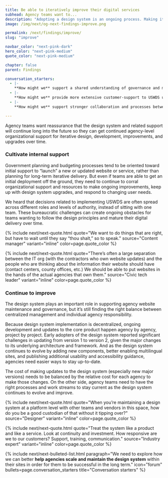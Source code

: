 ```yaml
---
title: Be able to iteratively improve their digital services
subhead: Agency teams want to...
description: "Adopting a design system is an ongoing process. Making iterative improvements and upgrades over time requires continued resources and support."
image: /img/next/og-next-findings-improve.png

permalink: /next/findings/improve/
slug: "improve"

navbar_color: "next-pink-dark"
hero_color: "next-pink-medium"
quote_color: "next-pink-medium"

chapter: false
parent: Findings

conversation_starters:
  - |-
    **How might we** support a shared understanding of governance and maintenance?
  - |-
    **How might we** provide more extensive customer-support to USWDS users?
  - |-
    **How might we** support stronger collaboration and processes between roles involved in website maintenance?

---
```


<section class="next-section">
  <div class="grid-container">
    <div class="grid-row">
      <div class="grid-col-12 tablet:grid-col-8 tablet:margin-x-auto desktop:margin-x-0 next-section-prose" markdown="1">

Agency teams want reassurance that the design system and related support will continue long into the future so they can get continued agency-level organizational support for iterative design, development, improvements, and upgrades over time.

### Cultivate internal support

Government planning and budgeting processes tend to be oriented toward initial support to “launch” a new or updated website or service, rather than planning for long-term iterative delivery. But even if teams are able to get an initial deployment off the ground, they need to continue to corral organizational support and resources to make ongoing improvements, keep up with design system upgrades, and respond to changing user needs.

We heard that decisions related to implementing USWDS are often spread across different roles and levels of authority, instead of sitting with one team. These bureaucratic challenges can create ongoing obstacles for teams wanting to follow the design principles and mature their digital delivery over time.


{% include next/next-quote.html quote="We want to do things that are right, but have to wait until they say “thou shalt,” so to speak." source="Content manager" variant="inline" color=page.quote_color %}

{% include next/next-quote.html quote="There’s often a large separation between the IT org (with the contractors who own website updates) and the people who
are thinking about the information their website should have (contact centers, county offices, etc.) We should be able to put websites in the hands of the actual agencies that own them." source="Civic tech leader" variant="inline" color=page.quote_color %}


### Continue to improve

The design system plays an important role in supporting agency website maintenance and governance, but it’s still finding the right balance between centralized management and individual agency responsibility.

Because design system implementation is decentralized, ongoing development and updates to the core product happen agency by agency, project by project. Early adopters of the design system reported significant challenges in updating from version 1 to version 2, given the major changes to its underlying architecture and framework. And as the design system continues to evolve by adding new components, better enabling multilingual sites, and publishing additional usability and accessibility guidance, agencies need easier ways to stay up-to-date.

The cost of making updates to the design system (especially new major versions) needs to be balanced by the relative cost for each agency to make those changes. On the other side, agency teams need to have the right processes and work streams to stay current as the design system continues to evolve and improve.

{% include next/next-quote.html quote="When you’re maintaining a design system at a platform level with other teams and vendors in this space, how do you be a good custodian of that without it tipping over?" source="Designer" variant="inline" color=page.quote_color %}

{% include next/next-quote.html quote="Treat the system like a product and like a service. Look at continuity and investment. How responsive are we to our customers? Support, training, communication." source="Industry expert" variant="inline" color=page.quote_color  %}


</div>
    </div>
  </div>
</section>
<div class="bg-{{ page.hero_color}} height-1"></div>
<section class="next-section next-section--shaded">
  <div class="grid-container">
    <div class="grid-row">
      <div class="grid-col-12 tablet:grid-col-8 tablet:margin-x-auto desktop:margin-x-0 margin-top-neg-3 margin-bottom-neg-3 next-section-prose">
        {% include next/next-bulleted-list.html paragraph="We need to explore how we can better <b>help agencies scale and maintain the design system</b> within their sites in order for them to be successful in the long term." icon="forum" bullets=page.conversation_starters title="Conversation starters" %}
      </div>
    </div>
  </div>
</section>
